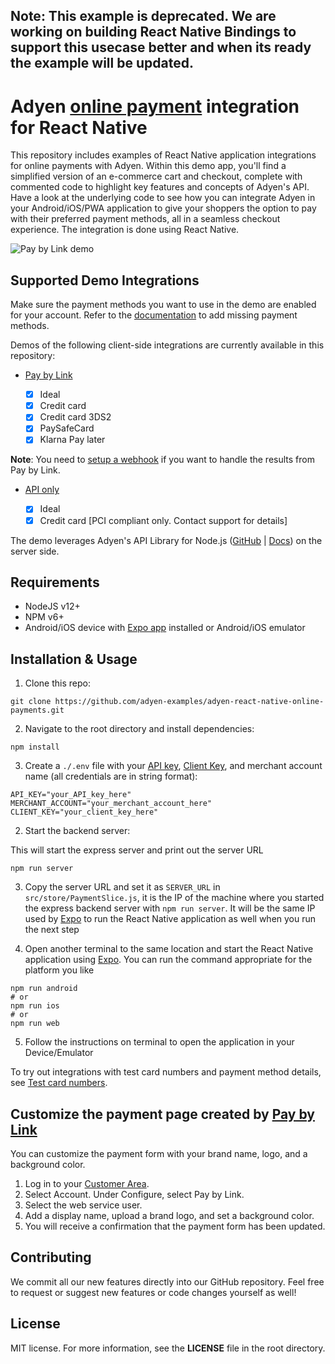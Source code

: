 ## Note: This example is deprecated. We are working on building React Native Bindings to support this usecase better and when its ready the example will be updated.

# Adyen [online payment](https://docs.adyen.com/checkout) integration for React Native

This repository includes examples of React Native application integrations for online payments with Adyen. Within this demo app, you'll find a simplified version of an e-commerce cart and checkout, complete with commented code to highlight key features and concepts of Adyen's API. Have a look at the underlying code to see how you can integrate Adyen in your Android/iOS/PWA application to give your shoppers the option to pay with their preferred payment methods, all in a seamless checkout experience. The integration is done using React Native.

![Pay by Link demo](./paybylink.gif)

## Supported Demo Integrations

Make sure the payment methods you want to use in the demo are enabled for your account. Refer to the [documentation](https://docs.adyen.com/payment-methods#add-payment-methods-to-your-account) to add missing payment methods.

Demos of the following client-side integrations are currently available in this repository:

- [Pay by Link](https://docs.adyen.com/checkout/pay-by-link)

  - [x] Ideal
  - [x] Credit card
  - [x] Credit card 3DS2
  - [x] PaySafeCard
  - [x] Klarna Pay later

**Note**: You need to [setup a webhook](https://docs.adyen.com/development-resources/webhooks) if you want to handle the results from Pay by Link.

- [API only](https://docs.adyen.com/checkout/api-only)

  - [x] Ideal
  - [x] Credit card [PCI compliant only. Contact support for details]

The demo leverages Adyen's API Library for Node.js ([GitHub](https://github.com/Adyen/adyen-node-api-library) | [Docs](https://docs.adyen.com/development-resources/libraries#javascript)) on the server side.

## Requirements

- NodeJS v12+
- NPM v6+
- Android/iOS device with [Expo app](https://expo.io/tools#client) installed or Android/iOS emulator

## Installation & Usage

1. Clone this repo:

```shell
git clone https://github.com/adyen-examples/adyen-react-native-online-payments.git
```

2. Navigate to the root directory and install dependencies:

```shell
npm install
```

3. Create a `./.env` file with your [API key](https://docs.adyen.com/user-management/how-to-get-the-api-key), [Client Key](https://docs.adyen.com/user-management/client-side-authentication), and merchant account name (all credentials are in string format):

```shell
API_KEY="your_API_key_here"
MERCHANT_ACCOUNT="your_merchant_account_here"
CLIENT_KEY="your_client_key_here"
```

2. Start the backend server:

This will start the express server and print out the server URL

```shell
npm run server
```

3. Copy the server URL and set it as `SERVER_URL` in `src/store/PaymentSlice.js`, it is the IP of the machine where you started the express backend server with `npm run server`. It will be the same IP used by [Expo](https://expo.io/) to run the React Native application as well when you run the next step

4. Open another terminal to the same location and start the React Native application using [Expo](https://expo.io/). You can run the command appropriate for the platform you like

```shell
npm run android
# or
npm run ios
# or
npm run web
```

5. Follow the instructions on terminal to open the application in your Device/Emulator

To try out integrations with test card numbers and payment method details, see [Test card numbers](https://docs.adyen.com/development-resources/test-cards/test-card-numbers).

## Customize the payment page created by [Pay by Link](https://docs.adyen.com/checkout/pay-by-link)

You can customize the payment form with your brand name, logo, and a background color.

1.  Log in to your [Customer Area](https://ca-test.adyen.com/).
2.  Select Account. Under Configure, select Pay by Link.
3.  Select the web service user.
4.  Add a display name, upload a brand logo, and set a background color.
5.  You will receive a confirmation that the payment form has been updated.

## Contributing

We commit all our new features directly into our GitHub repository. Feel free to request or suggest new features or code changes yourself as well!

## License

MIT license. For more information, see the **LICENSE** file in the root directory.
